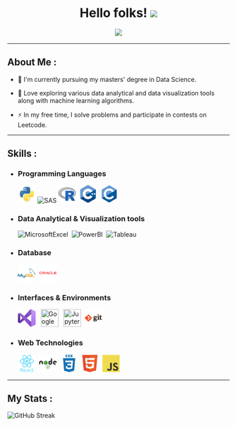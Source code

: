 
<!--
<div id="badges", align="center">
  <a href="https://www.linkedin.com/in/reshmitha-uppala/" target="_blank" rel="noopener noreferrer">
    <img src="https://img.shields.io/badge/LinkedIn-blue?style=for-the-badge&logo=linkedin&logoColor=white" alt="LinkedIn Badge"/>
  </a>
</div>
<div align="center">
  <img src="https://komarev.com/ghpvc/?username=reshmitha0424&style=flat-square&color=blue" alt=""/>
</div>
-->

<h1 align="center">
  Hello folks!
  <img src="https://media.giphy.com/media/hvRJCLFzcasrR4ia7z/giphy.gif" width="30px"/>
</h1>
<div id="header" align="center">
  <img src="https://media.giphy.com/media/L1R1tvI9svkIWwpVYr/giphy.gif?cid=790b761192oh314kx8p6sg77rwcz5s2jxbusg9o8kwm0zvdg&ep=v1_gifs_search&rid=giphy.gif&ct=g" />
</div>
<hr>

<h2>About Me :</h2>

- :telescope: I'm currently pursuing my masters' degree in Data Science.

- :seedling: Love exploring various data analytical and data visualization tools along with machine learning algorithms.

- :zap: In my free time, I solve problems and participate in contests on Leetcode.

<hr>

<h2>Skills :</h2>

<ul>
  <li>
    <h3>Programming Languages</h3>
      <div>
        <img src="https://github.com/devicons/devicon/blob/master/icons/python/python-original.svg" title="Python"  alt="Python" width="40" height="40"/>
        <img src="https://www.sas.com/en/news/media-gallery/all-images/sas-logo-midnight/_jcr_content/par/image_360101046.img.png/1694533953092.png" title="SAS"  alt="SAS" width="70" height="40"/>
        <img src="https://github.com/devicons/devicon/blob/master/icons/r/r-original.svg" title="R"  alt="R" width="40" height="40"/>&nbsp;
        <img src="https://github.com/devicons/devicon/blob/master/icons/cplusplus/cplusplus-original.svg" title="Cpp"  alt="Cpp" width="40" height="40"/>&nbsp;
        <img src="https://github.com/devicons/devicon/blob/master/icons/c/c-original.svg" title="C"  alt="C" width="40" height="40"/>&nbsp;
      </div>
  </li>
  <li>
    <h3>Data Analytical & Visualization tools</h3>
      <div>
        <img src="https://img.icons8.com/?size=100&id=13654&format=png&color=000000" title="MicrosoftExcel"  alt="MicrosoftExcel" width="40" height="40"/>&nbsp;
        <img src="https://img.icons8.com/?size=100&id=Ny0t2MYrJ70p&format=png&color=000000" title="PowerBI"  alt="PowerBI" width="40" height="40"/>&nbsp;
        <img src="https://img.icons8.com/?size=100&id=9Kvi1p1F0tUo&format=png&color=000000" title="Tableau"  alt="Tableau" width="40" height="40"/>&nbsp;
      </div>
  </li>
  <li>
    <h3>Database</h3>
      <div>  
        <img src="https://github.com/devicons/devicon/blob/master/icons/mysql/mysql-original-wordmark.svg" title="MySQL"  alt="MySQL" width="40" height="40"/>&nbsp;
        <img src="https://github.com/devicons/devicon/blob/master/icons/oracle/oracle-original.svg" title="Oracle"  alt="Oracle" width="40" height="40"/>&nbsp;  
      </div>
  </li>
  <li>
    <h3>Interfaces & Environments</h3>
      <div>
        <img src="https://github.com/devicons/devicon/blob/master/icons/visualstudio/visualstudio-original.svg" title="VSCode" **alt="VSCode" width="40" height="40"/> &nbsp; 
        <img src="https://img.icons8.com/?size=100&id=lOqoeP2Zy02f&format=png&color=000000" title="GoogleColab" **alt="GoogleColab" width="40" height="40"/> &nbsp;
        <img src="https://img.icons8.com/?size=100&id=J0SgMWzAxqFj&format=png&color=000000"  title="JupyterNotebook" **alt="JupyterNotebook" width="40" height="40"/>&nbsp;
        <img src="https://github.com/devicons/devicon/blob/master/icons/git/git-original-wordmark.svg" title="Git" **alt="Git" width="40" height="40"/>&nbsp;
      </div>
  </li>
  <li>
    <h3>Web Technologies</h3>
      <div>
        <img src="https://github.com/devicons/devicon/blob/master/icons/react/react-original-wordmark.svg" title="React" alt="React" width="40" height="40"/>&nbsp;  
        <img src="https://github.com/devicons/devicon/blob/master/icons/nodejs/nodejs-original-wordmark.svg" title="NodeJS" alt="NodeJS" width="40" height="40"/>&nbsp;
        <img src="https://github.com/devicons/devicon/blob/master/icons/css3/css3-plain-wordmark.svg"  title="CSS3" alt="CSS" width="40" height="40"/>&nbsp;
        <img src="https://github.com/devicons/devicon/blob/master/icons/html5/html5-original.svg" title="HTML5" alt="HTML" width="40" height="40"/>&nbsp;
        <img src="https://github.com/devicons/devicon/blob/master/icons/javascript/javascript-original.svg" title="JavaScript" alt="JavaScript" width="40" height="40"/>&nbsp;
      </div>
  </li>
</ul>

<hr>
<h2>My Stats :</h2>

<img src="https://streak-stats.demolab.com?user=reshmitha0424&theme=dark&background=000000" alt="GitHub Streak">





